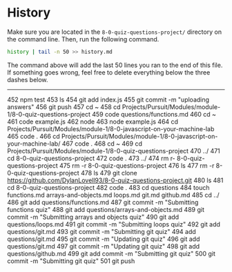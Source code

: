 # History

Make sure you are located in the `8-0-quiz-questions-project/` directory on the command line. Then, run the following command.

```bash
history | tail -n 50 >> history.md
```

The command above will add the last 50 lines you ran to the end of this file. If something goes wrong, feel free to delete everything below the three dashes below.

---
  452  npm test
  453  ls
  454  git add index.js
  455  git commit -m "uploading answers"
  456  git push
  457  cd ~
  458  cd Projects/Pursuit/Modules/module-1/8-0-quiz-questions-project
  459  code questions/functions.md
  460  cd ~
  461  code example.js
  462  node
  463  node example.js
  464  cd Projects/Pursuit/Modules/module-1/8-0-javascript-on-your-machine-lab
  465  code .
  466  cd Projects/Pursuit/Modules/module-1/8-0-javascript-on-your-machine-lab/
  467  code .
  468  cd ~
  469  cd Projects/Pursuit/Modules/module-1/8-0-quiz-questions-project
  470  ../
  471  cd 8-0-quiz-questions-project
  472  code .
  473  ../
  474  rm r- 8-0-quiz-questions-project
  475  rm -r 8-0-quiz-questions-project
  476  ls
  477  rm -r 8-0-quiz-questions-project
  478  ls
  479  git clone https://github.com/DylanLovell93/8-0-quiz-questions-project.git
  480  ls
  481  cd 8-0-quiz-questions-project
  482  code .
  483  cd questions
  484  touch functions.md arrays-and-objects.md loops.md git.md github.md
  485  cd ../
  486  git add questions/functions.md
  487  git commit -m "Submitting functions quiz"
  488  git add questions/arrays-and-objects.md
  489  git commit -m "Submitting arrays and objects quiz"
  490  git add questions/loops.md
  491  git commit -m "Submitting loops quiz"
  492  git add questions/git.md
  493  git commit -m "Submitting git quiz"
  494  add questions/git.md
  495  git commit -m "Updating git quiz"
  496  git add questions/git.md
  497  git commit -m "Updating git quiz"
  498  git add questions/github.md
  499  git add commit -m "Submitting git quiz"
  500  git commit -m "Submitting git quiz"
  501  git push
